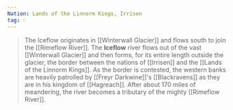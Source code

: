 ```yaml
---
Nation: Lands of the Linnorm Kings, Irrisen
tag: 💧
---
```


> The Iceflow originates in [[Winterwall Glacier]] and flows south to join the [[Rimeflow River]].
> The **Iceflow** river flows out of the vast [[Winterwall Glacier]] and then forms, for its entire length outside the glacier, the border between the nations of [[Irrisen]] and the [[Lands of the Linnorm Kings]]. As the border is contested, the western banks are heavily patrolled by [[Freyr Darkwine]]'s [[Blackravens]] as they are in his kingdom of [[Hagreach]]. After about 170 miles of meandering, the river becomes a tributary of the mighty [[Rimeflow River]].








